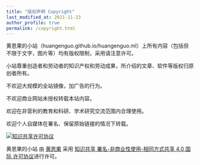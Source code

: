 ```yaml
---
title: "版权声明 Copyright"
last_modified_at: 2021-11-23
author_profile: true
permalink: /copyright.html
---
```

黄恩果的小站（huangenguo.github.io/huangenguo.ml）上所有内容（包括但不限于文字，图片等）均有版权限制，采用请注意许可。

小站尊重创造者和劳动者的知识产权和劳动成果，所介绍的文章、软件等版权归原创者所有。



不欢迎大规模的全站镜像，加广告的行为。

不欢迎商业网站未授权转载本站内容。



欢迎在非营利的教育和科研、学术研究交流范围内合理使用。

欢迎个人自媒体在署名、保留原始链接的情况下转载。



<a rel="license" href="https://creativecommons.org/licenses/by-nc-sa/4.0/deed.zh"><img alt="知识共享许可协议" style="border-width:0" src="https://i.creativecommons.org/l/by-nc-sa/4.0/80x15.png" /></a>

<span xmlns:dct="http://purl.org/dc/terms/" href="http://purl.org/dc/dcmitype/Text" property="dct:title" rel="dct:type">黄恩果的小站</span> 由 <a xmlns:cc="http://creativecommons.org/ns#" href="https://huangenguo.github.io" property="cc:attributionName" rel="cc:attributionURL">黄恩果</a> 采用 <a rel="license" href="https://creativecommons.org/licenses/by-nc-sa/4.0/deed.zh">知识共享 署名-非商业性使用-相同方式共享 4.0 国际 许可协议</a>进行许可。